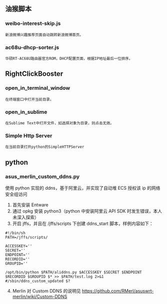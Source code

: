 ## 油猴脚本
### weibo-interest-skip.js
    新浪微博兴趣推荐页面自动跳转新浪微博首页。
### ac68u-dhcp-sorter.js
    华硕RT-AC68U路由器官方ROM，DHCP配置页面，根据IP地址最后一位排序。

## RightClickBooster
### open_in_terminal_window
    在终端窗口中打开当前目录。
### open_in_sublime
    在Sublime Text中打开文件，如选择对象为目录，则点击无效。
### Simple Http Server
    在当前目录打开python的SimpleHTTPServer

## python
### asus_merlin_custom_ddns.py
使用 python 实现的 ddns，基于阿里云，并实现了自动堆 ECS 授权该 ip 的网络安全组访问
1. 首先安装 Entware
2. 通过 opkg 安装 python3（python 中安装阿里云 API SDK 时发生错误，本人未深入探索）
3. 开启 jffs，并且在 /jffs/scripts 下创建 ddns_start 脚本，样例内容如下：
```shell
#!/bin/sh
PATH=/jffs/scripts/

ACCESSKEY=''
SECRET=''
ENDPOINT=''
RECORDID=''
GROUPID=''

/opt/bin/python $PATH/aliddns.py $ACCESSKEY $SECRET $ENDPOINT $RECORDID $GROUPID $* >> $PATH/test.log 2>&1
#/sbin/ddns_custom_updated $?
```
4. Merlin 对 Custom DDNS 的说明见 https://github.com/RMerl/asuswrt-merlin/wiki/Custom-DDNS
